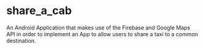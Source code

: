 # share_a_cab
An Android Application that makes use of the Firebase and Google Maps API in order to implement an App to allow users to share a taxi to a common destination.
